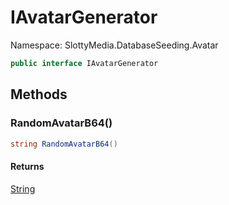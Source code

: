 # IAvatarGenerator

Namespace: SlottyMedia.DatabaseSeeding.Avatar

```csharp
public interface IAvatarGenerator
```

## Methods

### **RandomAvatarB64()**

```csharp
string RandomAvatarB64()
```

#### Returns

[String](https://docs.microsoft.com/en-us/dotnet/api/system.string)<br>
